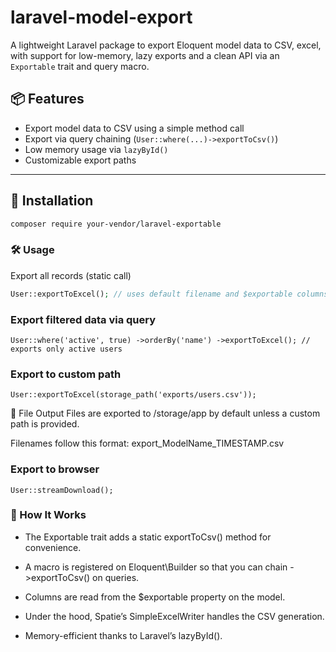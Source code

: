 # laravel-model-export

A lightweight Laravel package to export Eloquent model data to CSV, excel, with support for low-memory, lazy exports and a clean API via an `Exportable` trait and query macro.

## 📦 Features

- Export model data to CSV using a simple method call
- Export via query chaining (`User::where(...)->exportToCsv()`)
- Low memory usage via `lazyById()`
- Customizable export paths

---

## 🚀 Installation

```bash
composer require your-vendor/laravel-exportable
```

### 🛠 Usage
Export all records (static call)

```php
User::exportToExcel(); // uses default filename and $exportable columns
```

### Export filtered data via query

``
User::where('active', true)
    ->orderBy('name')
    ->exportToExcel(); // exports only active users
``

### Export to custom path

``
User::exportToExcel(storage_path('exports/users.csv'));
``

📁 File Output
Files are exported to /storage/app by default unless a custom path is provided.

Filenames follow this format:
export_ModelName_TIMESTAMP.csv

### Export to browser

``
User::streamDownload();
``

### 🧠 How It Works
- The Exportable trait adds a static exportToCsv() method for convenience.

- A macro is registered on Eloquent\Builder so that you can chain ->exportToCsv() on queries.

- Columns are read from the $exportable property on the model.

- Under the hood, Spatie’s SimpleExcelWriter handles the CSV generation.

- Memory-efficient thanks to Laravel’s lazyById().
